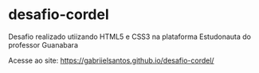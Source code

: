# desafio-cordel
 Desafio realizado utiizando HTML5 e CSS3 na plataforma Estudonauta do professor Guanabara

Acesse ao site: https://gabriielsantos.github.io/desafio-cordel/

